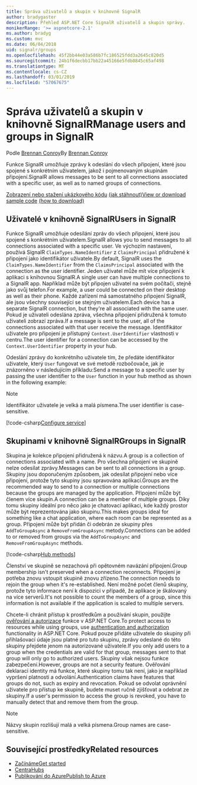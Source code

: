 ```yaml
---
title: Správa uživatelů a skupin v knihovně SignalR
author: bradygaster
description: Přehled ASP.NET Core SignalR uživatelů a skupin správy.
monikerRange: '>= aspnetcore-2.1'
ms.author: bradyg
ms.custom: mvc
ms.date: 06/04/2018
uid: signalr/groups
ms.openlocfilehash: 45f2bb44e03a586b7fc186525fdd3a2645c820d5
ms.sourcegitcommit: 24b1f6decbb17bb22a45166e5fdb0845c65af498
ms.translationtype: MT
ms.contentlocale: cs-CZ
ms.lasthandoff: 03/01/2019
ms.locfileid: "57067675"
---
```

# <a name="manage-users-and-groups-in-signalr"></a><span data-ttu-id="0ceb5-103">Správa uživatelů a skupin v knihovně SignalR</span><span class="sxs-lookup"><span data-stu-id="0ceb5-103">Manage users and groups in SignalR</span></span>

<span data-ttu-id="0ceb5-104">Podle [Brennan Conroy](https://github.com/BrennanConroy)</span><span class="sxs-lookup"><span data-stu-id="0ceb5-104">By [Brennan Conroy](https://github.com/BrennanConroy)</span></span>

<span data-ttu-id="0ceb5-105">Funkce SignalR umožňuje zprávy k odeslání do všech připojení, které jsou spojené s konkrétním uživatelem, jakož i pojmenovaným skupinám připojení.</span><span class="sxs-lookup"><span data-stu-id="0ceb5-105">SignalR allows messages to be sent to all connections associated with a specific user, as well as to named groups of connections.</span></span>

<span data-ttu-id="0ceb5-106">[Zobrazení nebo stažení ukázkového kódu](https://github.com/aspnet/Docs/tree/master/aspnetcore/signalr/groups/sample/) [(jak stáhnout)](xref:index#how-to-download-a-sample)</span><span class="sxs-lookup"><span data-stu-id="0ceb5-106">[View or download sample code](https://github.com/aspnet/Docs/tree/master/aspnetcore/signalr/groups/sample/) [(how to download)](xref:index#how-to-download-a-sample)</span></span>

## <a name="users-in-signalr"></a><span data-ttu-id="0ceb5-107">Uživatelé v knihovně SignalR</span><span class="sxs-lookup"><span data-stu-id="0ceb5-107">Users in SignalR</span></span>

<span data-ttu-id="0ceb5-108">Funkce SignalR umožňuje odesílání zpráv do všech připojení, které jsou spojené s konkrétním uživatelem.</span><span class="sxs-lookup"><span data-stu-id="0ceb5-108">SignalR allows you to send messages to all connections associated with a specific user.</span></span> <span data-ttu-id="0ceb5-109">Ve výchozím nastavení, používá SignalR `ClaimTypes.NameIdentifier` z `ClaimsPrincipal` přidružené k připojení jako identifikátor uživatele.</span><span class="sxs-lookup"><span data-stu-id="0ceb5-109">By default, SignalR uses the `ClaimTypes.NameIdentifier` from the `ClaimsPrincipal` associated with the connection as the user identifier.</span></span> <span data-ttu-id="0ceb5-110">Jeden uživatel může mít více připojení k aplikaci s knihovnou SignalR.</span><span class="sxs-lookup"><span data-stu-id="0ceb5-110">A single user can have multiple connections to a SignalR app.</span></span> <span data-ttu-id="0ceb5-111">Například může být připojen uživatel na svém počítači, stejně jako svůj telefon.</span><span class="sxs-lookup"><span data-stu-id="0ceb5-111">For example, a user could be connected on their desktop as well as their phone.</span></span> <span data-ttu-id="0ceb5-112">Každé zařízení má samostatného připojení SignalR, ale jsou všechny související se stejným uživatelem.</span><span class="sxs-lookup"><span data-stu-id="0ceb5-112">Each device has a separate SignalR connection, but they're all associated with the same user.</span></span> <span data-ttu-id="0ceb5-113">Pokud je uživateli odeslána zpráva, všechna připojení přidružená k tomuto uživateli zobrazí zpráva.</span><span class="sxs-lookup"><span data-stu-id="0ceb5-113">If a message is sent to the user, all of the connections associated with that user receive the message.</span></span> <span data-ttu-id="0ceb5-114">Identifikátor uživatele pro připojení je přístupný `Context.UserIdentifier` vlastnosti v centru.</span><span class="sxs-lookup"><span data-stu-id="0ceb5-114">The user identifier for a connection can be accessed by the `Context.UserIdentifier` property in your hub.</span></span>

<span data-ttu-id="0ceb5-115">Odeslání zprávy do konkrétního uživatele tím, že předáte identifikátor uživatele, který `User` fungovat ve své metodě rozbočovače, jak je znázorněno v následujícím příkladu:</span><span class="sxs-lookup"><span data-stu-id="0ceb5-115">Send a message to a specific user by passing the user identifier to the `User` function in your hub method as shown in the following example:</span></span>

> [!NOTE]
> <span data-ttu-id="0ceb5-116">Identifikátor uživatele je velká a malá písmena.</span><span class="sxs-lookup"><span data-stu-id="0ceb5-116">The user identifier is case-sensitive.</span></span>

[!code-csharp[Configure service](groups/sample/hubs/chathub.cs?range=29-32)]

## <a name="groups-in-signalr"></a><span data-ttu-id="0ceb5-117">Skupinami v knihovně SignalR</span><span class="sxs-lookup"><span data-stu-id="0ceb5-117">Groups in SignalR</span></span>

<span data-ttu-id="0ceb5-118">Skupina je kolekce připojení přidružená k názvu.</span><span class="sxs-lookup"><span data-stu-id="0ceb5-118">A group is a collection of connections associated with a name.</span></span> <span data-ttu-id="0ceb5-119">Pro všechna připojení ve skupině nelze odesílat zprávy.</span><span class="sxs-lookup"><span data-stu-id="0ceb5-119">Messages can be sent to all connections in a group.</span></span> <span data-ttu-id="0ceb5-120">Skupiny jsou doporučeným způsobem, jak odesílat připojení nebo více připojení, protože tyto skupiny jsou spravována aplikací.</span><span class="sxs-lookup"><span data-stu-id="0ceb5-120">Groups are the recommended way to send to a connection or multiple connections because the groups are managed by the application.</span></span> <span data-ttu-id="0ceb5-121">Připojení může být členem více skupin.</span><span class="sxs-lookup"><span data-stu-id="0ceb5-121">A connection can be a member of multiple groups.</span></span> <span data-ttu-id="0ceb5-122">Díky tomu skupiny ideální pro něco jako je chatovací aplikaci, kde každý prostor může být reprezentována jako skupinu.</span><span class="sxs-lookup"><span data-stu-id="0ceb5-122">This makes groups ideal for something like a chat application, where each room can be represented as a group.</span></span> <span data-ttu-id="0ceb5-123">Připojení může být přidán či odebrán ze skupiny přes `AddToGroupAsync` a `RemoveFromGroupAsync` metody.</span><span class="sxs-lookup"><span data-stu-id="0ceb5-123">Connections can be added to or removed from groups via the `AddToGroupAsync` and `RemoveFromGroupAsync` methods.</span></span>

[!code-csharp[Hub methods](groups/sample/hubs/chathub.cs?range=15-27)]

<span data-ttu-id="0ceb5-124">Členství ve skupině se nezachová při opětovném navázání připojení.</span><span class="sxs-lookup"><span data-stu-id="0ceb5-124">Group membership isn't preserved when a connection reconnects.</span></span> <span data-ttu-id="0ceb5-125">Připojení je potřeba znovu vstoupit skupině znovu zřízeno.</span><span class="sxs-lookup"><span data-stu-id="0ceb5-125">The connection needs to rejoin the group when it's re-established.</span></span> <span data-ttu-id="0ceb5-126">Není možné počet členů skupiny, protože tyto informace není k dispozici v případě, že aplikace je škálovaný na více serverů.</span><span class="sxs-lookup"><span data-stu-id="0ceb5-126">It's not possible to count the members of a group, since this information is not available if the application is scaled to multiple servers.</span></span>

<span data-ttu-id="0ceb5-127">Chcete-li chránit přístup k prostředkům a používání skupin, použijte [ověřování a autorizace](xref:signalr/authn-and-authz) funkce v ASP.NET Core.</span><span class="sxs-lookup"><span data-stu-id="0ceb5-127">To protect access to resources while using groups, use [authentication and authorization](xref:signalr/authn-and-authz) functionality in ASP.NET Core.</span></span> <span data-ttu-id="0ceb5-128">Pokud pouze přidáte uživatele do skupiny při přihlašovací údaje jsou platné pro tuto skupinu, zprávy odeslané do této skupiny přejdete jenom na autorizované uživatele.</span><span class="sxs-lookup"><span data-stu-id="0ceb5-128">If you only add users to a group when the credentials are valid for that group, messages sent to that group will only go to authorized users.</span></span> <span data-ttu-id="0ceb5-129">Skupiny však nejsou funkce zabezpečení.</span><span class="sxs-lookup"><span data-stu-id="0ceb5-129">However, groups are not a security feature.</span></span> <span data-ttu-id="0ceb5-130">Ověřování deklarací identity má funkce, které skupiny tomu tak není, jako je například vypršení platnosti a odvolání.</span><span class="sxs-lookup"><span data-stu-id="0ceb5-130">Authentication claims have features that groups do not, such as expiry and revocation.</span></span> <span data-ttu-id="0ceb5-131">Pokud se odvolat oprávnění uživatele pro přístup ke skupině, budete muset ručně zjišťovat a odebrat ze skupiny.</span><span class="sxs-lookup"><span data-stu-id="0ceb5-131">If a user's permission to access the group is revoked, you have to manually detect that and remove them from the group.</span></span>

> [!NOTE]
> <span data-ttu-id="0ceb5-132">Názvy skupin rozlišují malá a velká písmena.</span><span class="sxs-lookup"><span data-stu-id="0ceb5-132">Group names are case-sensitive.</span></span>

## <a name="related-resources"></a><span data-ttu-id="0ceb5-133">Související prostředky</span><span class="sxs-lookup"><span data-stu-id="0ceb5-133">Related resources</span></span>

* [<span data-ttu-id="0ceb5-134">Začínáme</span><span class="sxs-lookup"><span data-stu-id="0ceb5-134">Get started</span></span>](xref:tutorials/signalr)
* [<span data-ttu-id="0ceb5-135">Centra</span><span class="sxs-lookup"><span data-stu-id="0ceb5-135">Hubs</span></span>](xref:signalr/hubs)
* [<span data-ttu-id="0ceb5-136">Publikování do Azure</span><span class="sxs-lookup"><span data-stu-id="0ceb5-136">Publish to Azure</span></span>](xref:signalr/publish-to-azure-web-app)
